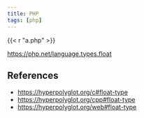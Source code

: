 ```yaml
---
title: PHP
tags: [php]
---
```


{{< r "a.php" >}}

<https://php.net/language.types.float>

## References

- <https://hyperpolyglot.org/c#float-type>
- <https://hyperpolyglot.org/cpp#float-type>
- <https://hyperpolyglot.org/web#float-type>

